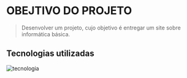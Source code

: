 # **OBEJTIVO DO PROJETO**

>Desenvolver um projeto, cujo objetivo é entregar um site sobre informática básica.

## Tecnologias utilizadas 
![tecnologia](https://apexensino.com.br/wp-content/uploads/2017/11/html-css-javascript.jpg)

